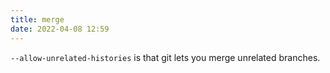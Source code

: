 ```yaml
---
title: merge
date: 2022-04-08 12:59
---
```


`--allow-unrelated-histories` is that git lets you merge unrelated branches.